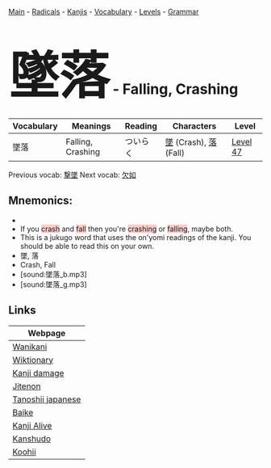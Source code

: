 <style> bigfont {font-size: 100px}</style>
[Main](../README.md) -
[Radicals](../radicals.md) -
[Kanjis](../kanjis.md) -
[Vocabulary](../vocabulary.md) -
[Levels](../levels.md) -
[Grammar](../grammar.md)
# <bigfont> 墜落</bigfont> - Falling, Crashing 

| Vocabulary | Meanings | Reading | Characters | Level |
| --- | --- | --- | --- | --- |
| 墜落 | Falling, Crashing | ついらく |  [墜](../kanjis/墜.md) (Crash), [落](../kanjis/落.md) (Fall) | [Level 47](../levels/wk_level47.md) |

Previous vocab: [撃墜](撃墜.md) Next vocab: [欠如](欠如.md) 

## Mnemonics:

* 
* If you <span style="background-color:#ffcccb"> crash</span> and <span style="background-color:#ffcccb"> fall</span> then you're <span style="background-color:#ffcccb"> crashing</span> or <span style="background-color:#ffcccb"> falling</span>, maybe both.
* This is a jukugo word that uses the on'yomi readings of the kanji. You should be able to read this on your own.
* 墜, 落
* Crash, Fall
* [sound:墜落_b.mp3]
* [sound:墜落_g.mp3]


## Links 

| Webpage |
| --- |
| [Wanikani          ](https://www.wanikani.com/kanji/墜落) |
| [Wiktionary        ](https://en.wiktionary.org/wiki/墜落) |
| [Kanji damage      ](http://www.kanjidamage.com/kanji/search?utf8=✓&q=墜落) |
| [Jitenon           ](https://jitenon.com/kanji/墜落) |
| [Tanoshii japanese ](https://www.tanoshiijapanese.com/dictionary/kanji.cfm?k=墜落) |
| [Baike             ](https://baike.baidu.com/item/墜落) |
| [Kanji Alive       ](https://app.kanjialive.com/墜落) |
| [Kanshudo          ](https://www.kanshudo.com/searchmn?q=墜落) |
| [Koohii            ](https://kanji.koohii.com/study/kanji/墜落) |
